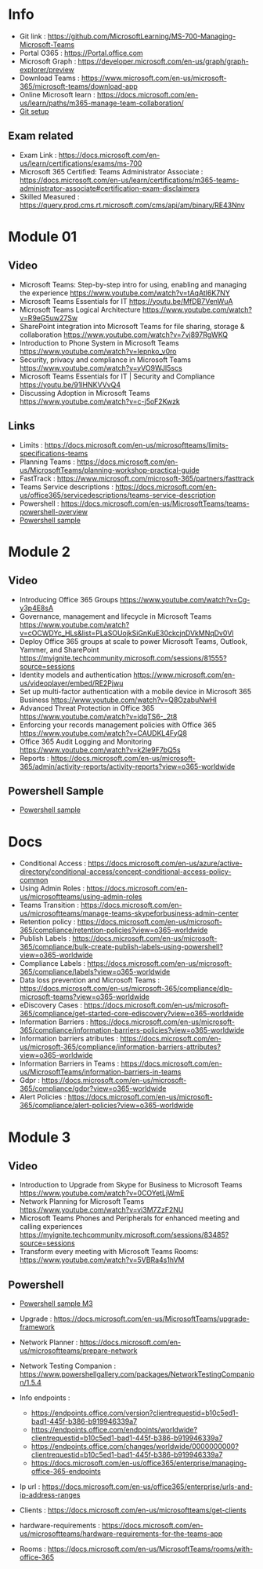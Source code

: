 
# Info  

- Git link : https://github.com/MicrosoftLearning/MS-700-Managing-Microsoft-Teams
- Portal O365 : https://Portal.office.com
- Microsoft Graph :  https://developer.microsoft.com/en-us/graph/graph-explorer/preview
- Download Teams : https://www.microsoft.com/en-us/microsoft-365/microsoft-teams/download-app
- Online Microsoft learn : https://docs.microsoft.com/en-us/learn/paths/m365-manage-team-collaboration/
- [Git setup](Git.md)


## Exam related 

- Exam Link : https://docs.microsoft.com/en-us/learn/certifications/exams/ms-700
- Microsoft 365 Certified: Teams Administrator Associate : https://docs.microsoft.com/en-us/learn/certifications/m365-teams-administrator-associate#certification-exam-disclaimers
- Skilled Measured : https://query.prod.cms.rt.microsoft.com/cms/api/am/binary/RE43Nnv

# Module 01
## Video

- Microsoft Teams: Step-by-step intro for using, enabling and managing the experience https://www.youtube.com/watch?v=tAqAtI6K7NY
- Microsoft Teams Essentials for IT https://youtu.be/MfDB7VenWuA
- Microsoft Teams Logical Architecture https://www.youtube.com/watch?v=R9eG5uw27Sw
- SharePoint integration into Microsoft Teams for file sharing, storage & collaboration https://www.youtube.com/watch?v=7vj897RgWKQ
- Introduction to Phone System in Microsoft Teams https://www.youtube.com/watch?v=Iepnko_v0ro
- Security, privacy and compliance in Microsoft Teams https://www.youtube.com/watch?v=yVO9WJl5scs
- Microsoft Teams Essentials for IT | Security and Compliance https://youtu.be/91lHNKVVvQ4
- Discussing Adoption in Microsoft Teams https://www.youtube.com/watch?v=c-j5oF2Kwzk

## Links

- Limits : https://docs.microsoft.com/en-us/microsoftteams/limits-specifications-teams
- Planning Teams : https://docs.microsoft.com/en-us/MicrosoftTeams/planning-workshop-practical-guide
- FastTrack : https://www.microsoft.com/microsoft-365/partners/fasttrack
- Teams Service descriptions : https://docs.microsoft.com/en-us/office365/servicedescriptions/teams-service-description
- Powershell : https://docs.microsoft.com/en-us/MicrosoftTeams/teams-powershell-overview
- [Powershell sample](M1.ps1)

# Module 2

## Video

- Introducing Office 365 Groups https://www.youtube.com/watch?v=Cg-y3p4E8sA
- Governance, management and lifecycle in Microsoft Teams https://www.youtube.com/watch?v=cOCWDYc_HLs&list=PLaSOUojkSiGnKuE30ckcjnDVkMNqDv0Vl
- Deploy Office 365 groups at scale to power Microsoft Teams, Outlook, Yammer, and SharePoint https://myignite.techcommunity.microsoft.com/sessions/81555?source=sessions
- Identity models and authentication https://www.microsoft.com/en-us/videoplayer/embed/RE2Pjwu
- Set up multi-factor authentication with a mobile device in Microsoft 365 Business https://www.youtube.com/watch?v=Q8OzabuNwHI
- Advanced Threat Protection in Office 365 https://www.youtube.com/watch?v=idqTS6-_2t8
- Enforcing your records management policies with Office 365 https://www.youtube.com/watch?v=CAUDKL4FyQ8
- Office 365 Audit Logging and Monitoring https://www.youtube.com/watch?v=k2Ie9F7bQ5s
- Reports : https://docs.microsoft.com/en-us/microsoft-365/admin/activity-reports/activity-reports?view=o365-worldwide

## Powershell Sample

- [Powershell sample](M2.ps1)

# Docs

- Conditional Access : https://docs.microsoft.com/en-us/azure/active-directory/conditional-access/concept-conditional-access-policy-common
- Using Admin Roles : https://docs.microsoft.com/en-us/microsoftteams/using-admin-roles
- Teams Transition : https://docs.microsoft.com/en-us/microsoftteams/manage-teams-skypeforbusiness-admin-center
- Retention policy : https://docs.microsoft.com/en-us/microsoft-365/compliance/retention-policies?view=o365-worldwide
- Publish Labels : https://docs.microsoft.com/en-us/microsoft-365/compliance/bulk-create-publish-labels-using-powershell?view=o365-worldwide
- Compliance Labels : https://docs.microsoft.com/en-us/microsoft-365/compliance/labels?view=o365-worldwide
- Data loss prevention and Microsoft Teams : https://docs.microsoft.com/en-us/microsoft-365/compliance/dlp-microsoft-teams?view=o365-worldwide
- eDiscovery Cases : https://docs.microsoft.com/en-us/microsoft-365/compliance/get-started-core-ediscovery?view=o365-worldwide
- Information Barriers : https://docs.microsoft.com/en-us/microsoft-365/compliance/information-barriers-policies?view=o365-worldwide
- Information barriers atributes : https://docs.microsoft.com/en-us/microsoft-365/compliance/information-barriers-attributes?view=o365-worldwide
- Information Barriers in Teams : https://docs.microsoft.com/en-us/MicrosoftTeams/information-barriers-in-teams
- Gdpr :  https://docs.microsoft.com/en-us/microsoft-365/compliance/gdpr?view=o365-worldwide
- Alert Policies : https://docs.microsoft.com/en-us/microsoft-365/compliance/alert-policies?view=o365-worldwide

# Module 3

## Video 

- Introduction to Upgrade from Skype for Business to Microsoft Teams https://www.youtube.com/watch?v=0COYetLjWmE
- Network Planning for Microsoft Teams https://www.youtube.com/watch?v=vi3M7ZzF2NU
- Microsoft Teams Phones and Peripherals for enhanced meeting and calling experiences https://myignite.techcommunity.microsoft.com/sessions/83485?source=sessions
- Transform every meeting with Microsoft Teams Rooms: https://www.youtube.com/watch?v=5VBRa4s1hVM

## Powershell

- [Powershell sample M3](M3.ps1)

- Upgrade : https://docs.microsoft.com/en-us/MicrosoftTeams/upgrade-framework
- Network Planner : https://docs.microsoft.com/en-us/microsoftteams/prepare-network
- Network Testing Companion : https://www.powershellgallery.com/packages/NetworkTestingCompanion/1.5.4
- Info endpoints : 
    - https://endpoints.office.com/version?clientrequestid=b10c5ed1-bad1-445f-b386-b919946339a7
    - https://endpoints.office.com/endpoints/worldwide?clientrequestid=b10c5ed1-bad1-445f-b386-b919946339a7
    - https://endpoints.office.com/changes/worldwide/0000000000?clientrequestid=b10c5ed1-bad1-445f-b386-b919946339a7
    - https://docs.microsoft.com/en-us/office365/enterprise/managing-office-365-endpoints
- Ip url : https://docs.microsoft.com/en-us/office365/enterprise/urls-and-ip-address-ranges
- Clients : https://docs.microsoft.com/en-us/microsoftteams/get-clients
- hardware-requirements : https://docs.microsoft.com/en-us/microsoftteams/hardware-requirements-for-the-teams-app
- Rooms : https://docs.microsoft.com/en-us/MicrosoftTeams/rooms/with-office-365

